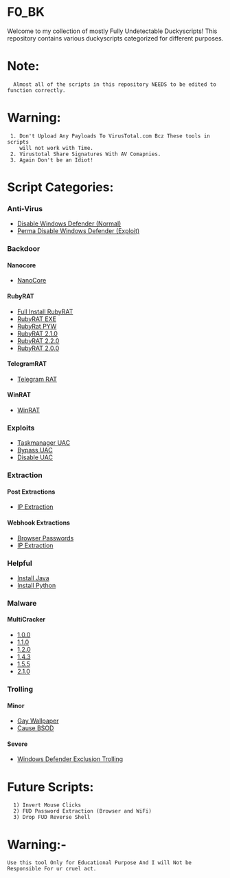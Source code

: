 # F0_BK
Welcome to my collection of mostly Fully Undetectable Duckyscripts! This repository contains various duckyscripts categorized for different purposes.

# Note:
      Almost all of the scripts in this repository NEEDS to be edited to function correctly.

# Warning:
     1. Don't Upload Any Payloads To VirusTotal.com Bcz These tools in scripts 
        will not work with Time.
     2. Virustotal Share Signatures With AV Comapnies.
     3. Again Don't be an Idiot!

# Script Categories:

### Anti-Virus

- [Disable Windows Defender (Normal)](BKs/Anti-Virus/DisableWD(Normal).txt)
- [Perma Disable Windows Defender (Exploit)](BKs/Anti-Virus/PermDisableWD(Exploit).txt)

### Backdoor

#### Nanocore

- [NanoCore](BKs/Backdoor/Nanocore/BothDNS1234.txt)

#### RubyRAT

- [Full Install RubyRAT](BKs/Backdoor/RubyRAT/Full_Install_RubyRAT.txt)
- [RubyRAT EXE](BKs/Backdoor/RubyRAT/RubyRAT_EXE.txt)
- [RubyRat PYW](BKs/Backdoor/RubyRAT/RubyRAT_PYW.txt)
- [RubyRAT 2.1.0](BKs/Backdoor/RubyRAT/RubyRAT2.1.0_PYW.txt)
- [RubyRAT 2.2.0](BKs/Backdoor/RubyRAT/RubyRAT2.2.0_PYW.txt)
- [RubyRAT 2.0.0](BKs/Backdoor/RubyRAT/RubyRAT2_PYW.txt)

#### TelegramRAT

- [Telegram RAT](BKs/Backdoor/TelegramRAT/TelegramRAT.txt)

#### WinRAT

- [WinRAT](BKs/Backdoor/WinRAT/BothDNS1337.txt)

  
### Exploits

- [Taskmanager UAC](BKs/Exploits/TASKMGR_UAC.txt)
- [Bypass UAC](BKs/Exploits/WD_UAC.txt)
- [Disable UAC](BKs/Exploits/WD_Disable_UAC.txt)

### Extraction

#### Post Extractions

- [IP Extraction](BKs/Extraction/Post%20Extractions/IP.txt)

#### Webhook Extractions

- [Browser Passwords](BKs/Extraction/Webhook%20Extractions/Browser%20Passwords.txt)
- [IP Extraction](BKs/Extraction/Webhook%20Extractions/IP%20Extraction.txt)

### Helpful

- [Install Java](BKs/Helpful/Install_Java.txt)
- [Install Python](BKs/Helpful/Install_Python.txt)

### Malware

#### MultiCracker

- [1.0.0](BKs/Malware/MultiCracker/MultiCracker-1.0.0.txt)
- [1.1.0](BKs/Malware/MultiCracker/MultiCracker-1.1.txt)
- [1.2.0](BKs/Malware/MultiCracker/MultiCracker-1.2.txt)
- [1.4.3](BKs/Malware/MultiCracker/MultiCracker-1.5.5.txt)
- [1.5.5](BKs/Malware/MultiCracker/MultiCracker-1.5.5.txt)
- [2.1.0](BKs/Malware/MultiCracker/MultiCracker-2.1.0.txt)

### Trolling

#### Minor

- [Gay Wallpaper](BKs/Trolling/Minor/GayWallpapper.txt)
- [Cause BSOD](BKs/Trolling/Minor/Real_BSOD.txt)

#### Severe

- [Windows Defender Exclusion Trolling](BKs/Trolling/Severe/WD_Exclusion.txt)


# Future Scripts:
      1) Invert Mouse Clicks
      2) FUD Password Extraction (Browser and WiFi)
      3) Drop FUD Reverse Shell 

# Warning:-
    Use this tool Only for Educational Purpose And I will Not be Responsible For ur cruel act.

